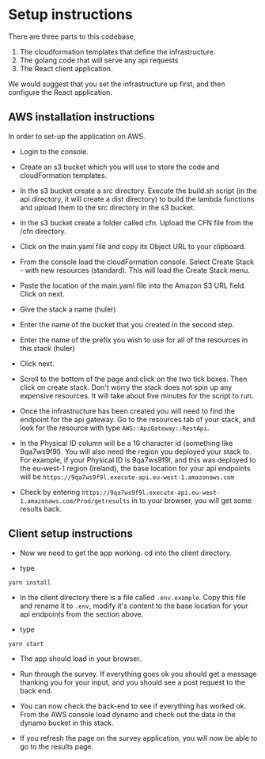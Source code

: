 # Setup instructions

There are three parts to this codebase,

1. The cloudformation templates that define the infrastructure.
2. The golang code that will serve any api requests
3. The React client application.

We would suggest that you set the infrastructure up first, and then configure the React application.

## AWS installation instructions

In order to set-up the application on AWS.

- Login to the console.

- Create an s3 bucket which you will use to store the code and cloudFormation templates.

- In the s3 bucket create a src directory. Execute the build.sh script (in the api directory, it will create a dist directory) to build the lambda functions and upload them to the src directory in the s3 bucket.

- In the s3 bucket create a folder called cfn. Upload the CFN file from the /cfn directory.

- Click on the main.yaml file and copy its Object URL to your clipboard.

- From the console load the cloudFormation console. Select Create Stack - with new resources (standard). This will load the Create Stack menu.

- Paste the location of the main.yaml file into the Amazon S3 URL field. Click on next.

- Give the stack a name (huler)

- Enter the name of the bucket that you created in the second step.

- Enter the name of the prefix you wish to use for all of the resources in this stack (huler)

- Click next.

- Scroll to the bottom of the page and click on the two tick boxes. Then click on create stack. Don't worry the stack does not spin up any expensive resources. It will take about five minutes for the script to run.

- Once the infrastructure has been created you will need to find the endpoint for the api gateway. Go to the resources tab of your stack, and look for the resource with type `AWS::ApiGateway::RestApi`.

- In the Physical ID column will be a 10 character id (something like 9qa7ws9f9l). You will also need the region you deployed your stack to. For example, if your Physical ID is 9qa7ws9f9l, and this was deployed to the eu-west-1 region (Ireland), the base location for your api endpoints will be `https://9qa7ws9f9l.execute-api.eu-west-1.amazonaws.com`

- Check by entering `https://9qa7ws9f9l.execute-api.eu-west-1.amazonaws.com/Prod/getresults` in to your browser, you will get some results back.

## Client setup instructions

- Now we need to get the app working. cd into the client directory.

- type

```
yarn install
```

- In the client directory there is a file called `.env.example`. Copy this file and rename it to `.env`, modify it's content to the base location for your api endpoints from the section above.

- type

```
yarn start
```

- The app should load in your browser.

- Run through the survey. If everything goes ok you should get a message thanking you for your input, and you should see a post request to the back end.

- You can now check the back-end to see if everything has worked ok. From the AWS console load dynamo and check out the data in the dynamo bucket in this stack.

- If you refresh the page on the survey application, you will now be able to go to the results page.

